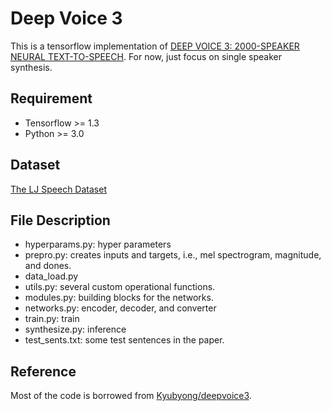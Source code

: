 # Deep Voice 3

This is a tensorflow implementation of [DEEP VOICE 3: 2000-SPEAKER NEURAL TEXT-TO-SPEECH](https://arxiv.org/pdf/1710.07654.pdf). For now, just focus on single speaker synthesis.


## Requirement

* Tensorflow >= 1.3
* Python >= 3.0


## Dataset

[The LJ Speech Dataset](https://keithito.com/LJ-Speech-Dataset)

## File Description

  * hyperparams.py: hyper parameters
  * prepro.py: creates inputs and targets, i.e., mel spectrogram, magnitude, and dones.
  * data_load.py
  * utils.py: several custom operational functions.
  * modules.py: building blocks for the networks.
  * networks.py: encoder, decoder, and converter
  * train.py: train
  * synthesize.py: inference
  * test_sents.txt: some test sentences in the paper.

## Reference

Most of the code is borrowed from [Kyubyong/deepvoice3](https://github.com/Kyubyong/deepvoice3).